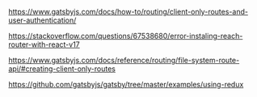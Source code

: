 https://www.gatsbyjs.com/docs/how-to/routing/client-only-routes-and-user-authentication/

https://stackoverflow.com/questions/67538680/error-instaling-reach-router-with-react-v17

https://www.gatsbyjs.com/docs/reference/routing/file-system-route-api/#creating-client-only-routes

https://github.com/gatsbyjs/gatsby/tree/master/examples/using-redux
